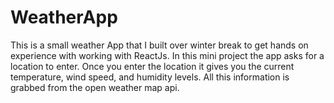 # WeatherApp

This is a small weather App that I built over winter break to get hands on experience with working with ReactJs. In this mini project the app asks for a location to enter. Once you enter the location it gives you the current temperature, wind speed, and humidity levels. All this information is grabbed from the open weather map api.
